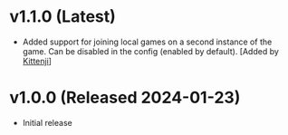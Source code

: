 # v1.1.0 (Latest)
- Added support for joining local games on a second instance of the game. Can be disabled in the config (enabled by default). [Added by [Kittenji](https://thunderstore.io/c/lethal-company/p/Kittenji/)]
# v1.0.0 (Released 2024-01-23)
- Initial release